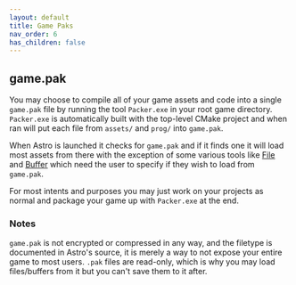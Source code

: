 ```yaml
---
layout: default
title: Game Paks
nav_order: 6
has_children: false
---
```


## game.pak

You may choose to compile all of your game assets and code into a single `game.pak`
file by running the tool `Packer.exe` in your root game directory. `Packer.exe` is
automatically built with the top-level CMake project and when ran will put each
file from `assets/` and `prog/` into `game.pak`.

When Astro is launched it checks for `game.pak` and if it finds one it will load
most assets from there with the exception of some various tools like [File](classes/File.md)
and [Buffer](classes/Buffer.md) which need the user to specify if they wish to load
from `game.pak`.

For most intents and purposes you may just work on your projects as normal and package
your game up with `Packer.exe` at the end.

### Notes

`game.pak` is not encrypted or compressed in any way, and the filetype is documented
in Astro's source, it is merely a way to not expose your entire game to most users.
`.pak` files are read-only, which is why you may load files/buffers from it but you can't
save them to it after.

